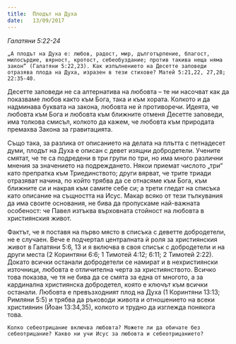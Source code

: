 ```yaml
---
title:  Плодът на Духа
date:   13/09/2017
---
```


 _Галатяни 5:22-24_

`„А плодът на Духа е: любов, радост, мир, дълготърпение, благост, милосърдие, вярност, кротост, себеобуздание; против такива неща няма закон“ (Галатяни 5:22,23). Как изпълнението на Десетте заповеди отразява плода на Духа, изразен в тези стихове? Матей 5:21,22, 27,28; 22:35-40.`

Десетте заповеди не са алтернатива на любовта – те ни насочват как да показваме любов както към Бога, така и към хората. Колкото и да надминава буквата на закона, любовта не ѝ противоречи. Идеята, че любовта към Бога и любовта към ближните отменя Десетте заповеди, има толкова смисъл, колкото да кажем, че любовта към природата премахва Закона за гравитацията.

Също така, за разлика от описанието на делата на плътта с петнадесет думи, плодът на Духа е описан с девет изящни добродетели. Учените смятат, че те са подредени в три групи по три, но има много различни мнения за значението на подреждането. Някои приемат числото „три“ като препратка към Триединството; други вярват, че трите триади отразяват начина, по който трябва да се отнасяме към Бога, към ближните си и накрая към самите себе си; а трети гледат на списъка като описание на същността на Исус. Макар всяко от тези тълкувания да има своите основания, не бива да пропускаме най-важната особеност: че Павел изтъква върховната стойност на любовта в християнския живот.

Фактът, че я поставя на първо място в списъка с деветте добродетели, не е случаен. Вече е подчертал централната ѝ роля за християнския живот в Галатяни 5:6, 13 и я включва в своя списък с добродетели и на други места (2 Коринтяни 6:6; 1 Тимотей 4:12; 6:11; 2 Тимотей 2:22). Докато всички останали добродетели се намират и в нехристиянски източници, любовта е отличителна черта за християнството. Всичко това показва, че тя не бива да се смята за една от многото, а за кардинална християнска добродетел, която е ключът към всички останали. Любовта е превъзходният плод на Духа (1 Коринтяни 13:13; Римляни 5:5) и трябва да ръководи живота и отношението на всеки християнин (Йоан 13:34,35), колкото и трудно да изглежда понякога това.

`Колко себеотрицание включва любовта? Можете ли да обичате без себеотрицание? Какво ни учи Исус за любовта и себеотрицанието?`